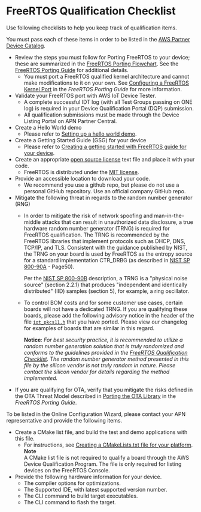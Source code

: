 # FreeRTOS Qualification Checklist<a name="afq-checklist"></a>

Use following checklists to help you keep track of qualification items\.

You must pass each of these items in order to be listed in the [AWS Partner Device Catalog](https://devices.amazonaws.com/)\.
+ Review the steps you must follow for Porting FreeRTOS to your device; these are summarized in the [FreeRTOS Porting Flowchart](https://docs.aws.amazon.com/freertos/latest/portingguide/porting-chart.html)\. See the [FreeRTOS Porting Guide](https://docs.aws.amazon.com/freertos/latest/portingguide/index.html) for additional details\. 
  + You must port a FreeRTOS qualified kernel architecture and cannot make modifications to it on your own\. See [Configuring a FreeRTOS Kernel Port](https://docs.aws.amazon.com/freertos/latest/portingguide/afr-porting-kernel.html) in the *FreeRTOS Porting Guide* for more information\.
+ Validate your FreeRTOS port with AWS IoT Device Tester\.
  + A complete successful IDT log \(with all Test Groups passing on ONE log\) is required in your Device Qualification Portal \(DQP\) submission\.
  + All qualification submissions must be made through the Device Listing Portal on APN Partner Central\.
+ Create a Hello World demo
  + Please refer to [Setting up a hello world demo](afq-hw-demo.md)\.
+ Create a Getting Started Guide \(GSG\) for your device 
  + Please refer to [Creating a getting started with FreeRTOS guide for your device](afq-gsg.md)\.
+ Create an appropriate [open source license](https://opensource.org/licenses) text file and place it with your code\. 
  + FreeRTOS is distributed under the [MIT license](https://opensource.org/licenses/MIT)\. 
+ Provide an accessible location to download your code\.
  + We recommend you use a github repo, but please do not use a personal GitHub repository\. Use an official company GitHub repo\. 
+ Mitigate the following threat in regards to the random number generator \(RNG\)
  + In order to mitigate the risk of network spoofing and man\-in\-the\-middle attacks that can result in unauthorized data disclosure, a true hardware random number generator \(TRNG\) is required for FreeRTOS qualification\. The TRNG is recommended by the FreeRTOS libraries that implement protocols such as DHCP, DNS, TCP/IP, and TLS\. Consistent with the guidance published by NIST, the TRNG on your board is used by FreeRTOS as the entropy source for a standard implementation CTR\_DRBG \(as described in [ NIST SP 800\-90A](https://nvlpubs.nist.gov/nistpubs/SpecialPublications/NIST.SP.800-90Ar1.pdf) \- Page50\)\. 

    Per the [NIST SP 800\-90B](https://nvlpubs.nist.gov/nistpubs/SpecialPublications/NIST.SP.800-90B.pdf) description, a TRNG is a "physical noise source" \(section 2\.2\.1\) that produces "independent and identically distributed" \(IID\) samples \(section 5\), for example, a ring oscillator\. 
  + To control BOM costs and for some customer use cases, certain boards will not have a dedicated TRNG\. If you are qualifying these boards, please add the following advisory notice in the header of the file [ `iot_pkcs11.h`](https://github.com/aws/amazon-freertos/blob/master/libraries/freertos_plus/standard/pkcs11/include/iot_pkcs11.h) that you have ported\. Please view our changelog for examples of boards that are similar in this regard\. 

    **Notice**: *For best security practice, it is recommended to utilize a random number generation solution that is truly randomized and conforms to the guidelines provided in the [ FreeRTOS Qualification Checklist](https://docs.aws.amazon.com/freertos/latest/qualificationguide/afq-checklist.html)\. The random number generator method presented in this file by the silicon vendor is not truly random in nature\. Please contact the silicon vendor for details regarding the method implemented\.*
+ If you are qualifying for OTA, verify that you mitigate the risks defined in the OTA Threat Model described in [ Porting the OTA Library](https://docs.aws.amazon.com/freertos/latest/portingguide/afr-porting-ota.html) in the *FreeRTOS Porting Guide*\.

To be listed in the Online Configuration Wizard, please contact your APN representative and provide the following items\.
+ Create a CMake list file, and build the test and demo applications with this file\. 
  + For instructions, see [Creating a CMakeLists\.txt file for your platform](afq-cmake.md)\.
**Note**  
A CMake list file is not required to qualify a board through the AWS Device Qualification Program\. The file is only required for listing devices on the FreeRTOS Console\. 
+ Provide the following hardware information for your device\.
  + The compiler options for optimizations\.
  + The Supported IDE, with latest supported version number\. 
  + The CLI command to build target executables\. 
  + The CLI command to flash the target\. 